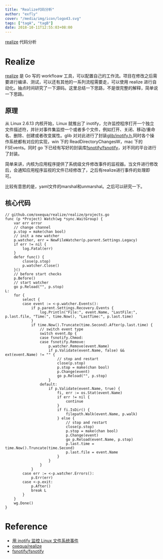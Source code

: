 ```yaml
---
title: "Realize代码分析"
author: "exfly"
cover: "/media/img/icon/logo43.svg"
tags: ["tagA", "tagB"]
date: 2018-10-11T12:55:03+08:00
---
```


[realize](https://github.com/oxequa/realize) 代码分析

<!--more-->

# Realize

[realize](https://github.com/oxequa/realize) 是 Go 写的 workfloaw 工具，可以配置自己的工作流。项目在修改之后需要进行编译、测试，可以还有其他的一系列流程需要走，可以使用 realize 进行自动化。抽点时间研究了一下源码。这里总结一下思路，不是很完整的解释，简单说一下思路。

## 原理

从 Linux 2.6.13 内核开始，Linux 就推出了 inotify，允许监控程序打开一个独立文件描述符，并针对事件集监控一个或者多个文件，例如打开、关闭、移动/重命名、删除、创建或者改变属性。glib 对对此进行了封装[glib/inotify.h](https://github.com/lattera/glibc/blob/master/sysdeps/unix/sysv/linux/sys/inotify.h),同时各个操作系统都有对应的实现，win 下的 ReadDirectoryChangesW，mac 下的 FSEvents。同时 go 下已经有写好的封装库[fsnotify/fsnotify](https://github.com/fsnotify/fsnotify)，对不同的平台进行了封装。

简单来讲，内核为应用程序提供了系统级文件修改事件的监视器。当文件进行修改后，会通知应用程序监视的文件已经修改了，之后有realize进行事件的处理即可。

比较有意思的是，yaml文件的marshal和unmarshal。之后可以研究一下。

## 核心代码

```golang
// github.com/oxequa/realize/realize/projects.go
func (p *Project) Watch(wg *sync.WaitGroup) {
	var err error
	// change channel
	p.stop = make(chan bool)
	// init a new watcher
	p.watcher, err = NewFileWatcher(p.parent.Settings.Legacy)
	if err != nil {
		log.Fatal(err)
	}
	defer func() {
		close(p.stop)
		p.watcher.Close()
	}()
	// before start checks
	p.Before()
	// start watcher
	go p.Reload("", p.stop)
L:
	for {
		select {
		case event := <-p.watcher.Events():
			if p.parent.Settings.Recovery.Events {
				log.Println("File:", event.Name, "LastFile:", p.last.file, "Time:", time.Now(), "LastTime:", p.last.time)
			}
			if time.Now().Truncate(time.Second).After(p.last.time) {
				// switch event type
				switch event.Op {
				case fsnotify.Chmod:
				case fsnotify.Remove:
					p.watcher.Remove(event.Name)
					if p.Validate(event.Name, false) && ext(event.Name) != "" {
						// stop and restart
						close(p.stop)
						p.stop = make(chan bool)
						p.Change(event)
						go p.Reload("", p.stop)
					}
				default:
					if p.Validate(event.Name, true) {
						fi, err := os.Stat(event.Name)
						if err != nil {
							continue
						}
						if fi.IsDir() {
							filepath.Walk(event.Name, p.walk)
						} else {
							// stop and restart
							close(p.stop)
							p.stop = make(chan bool)
							p.Change(event)
							go p.Reload(event.Name, p.stop)
							p.last.time = time.Now().Truncate(time.Second)
							p.last.file = event.Name
						}
					}
				}
			}
		case err := <-p.watcher.Errors():
			p.Err(err)
		case <-p.exit:
			p.After()
			break L
		}
	}
	wg.Done()
}
```

# Reference

- [用 inotify 监控 Linux 文件系统事件](https://www.ibm.com/developerworks/cn/linux/l-inotify/index.html)
- [oxequa/realize](https://github.com/oxequa/realize)
- [fsnotify/fsnotify](https://github.com/fsnotify/fsnotify)
